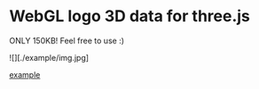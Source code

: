WebGL logo 3D data for three.js
===========

ONLY 150KB! Feel free to use :)

![][./example/img.jpg]

[example](http://yomotsu.github.io/webgl-logo/example/1.html)